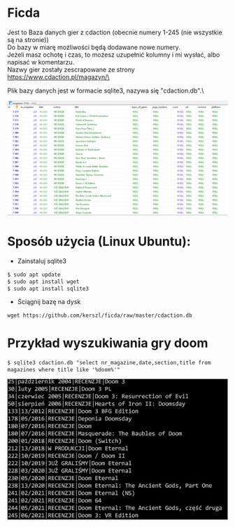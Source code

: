 # Ficda

Jest to Baza danych gier z cdaction (obecnie numery 1-245 (nie wszystkie są na stronie))\
Do bazy w miarę możliwości będą dodawane nowe numery.\
Jeżeli masz ochotę i czas, to możesz uzupełnić kolumny i mi wysłać, albo napisać w komentarzu.\
Nazwy gier zostały zescrapowane ze strony https://www.cdaction.pl/magazyn/\

Plik bazy danych jest w formacie sqlite3, nazywa się "cdaction.db".\

![Screenshot](screen.png)

# Sposób użycia (Linux Ubuntu):

* Zainstaluj sqlite3
```
$ sudo apt update
$ sudo apt install wget
$ sudo apt install sqlite3
```
* Ściągnij bazę na dysk
```
wget https://github.com/kerszl/ficda/raw/master/cdaction.db
```

# Przykład wyszukiwania gry doom
```
$ sqlite3 cdaction.db "select nr_magazine,date,section,title from magazines where title like '%doom%'"

```
![Screenshot](searched.png)
